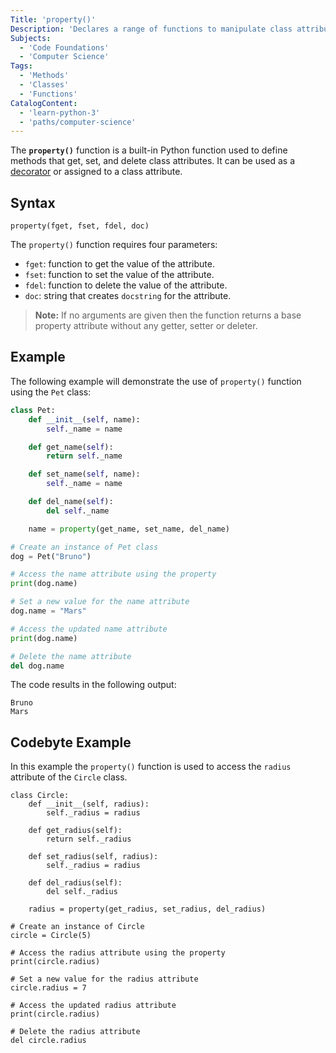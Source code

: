 ```yaml
---
Title: 'property()'
Description: 'Declares a range of functions to manipulate class attributes.'
Subjects:
  - 'Code Foundations'
  - 'Computer Science'
Tags:
  - 'Methods'
  - 'Classes'
  - 'Functions'
CatalogContent:
  - 'learn-python-3'
  - 'paths/computer-science'
---
```


The **`property()`** function is a built-in Python function used to define methods that get, set, and delete class attributes. It can be used as a [decorator](https://www.codecademy.com/resources/docs/python/decorators) or assigned to a class attribute.

## Syntax

```pseudo
property(fget, fset, fdel, doc)
```

The `property()` function requires four parameters:

- `fget`: function to get the value of the attribute.
- `fset`: function to set the value of the attribute.
- `fdel`: function to delete the value of the attribute.
- `doc`: string that creates `docstring` for the attribute.

> **Note:** If no arguments are given then the function returns a base property attribute without any getter, setter or deleter.

## Example

The following example will demonstrate the use of `property()` function using the `Pet` class:

```py
class Pet:
    def __init__(self, name):
        self._name = name

    def get_name(self):
        return self._name

    def set_name(self, name):
        self._name = name

    def del_name(self):
        del self._name

    name = property(get_name, set_name, del_name)

# Create an instance of Pet class
dog = Pet("Bruno")

# Access the name attribute using the property
print(dog.name)

# Set a new value for the name attribute
dog.name = "Mars"

# Access the updated name attribute
print(dog.name)

# Delete the name attribute
del dog.name


```

The code results in the following output:

```shell
Bruno
Mars
```

## Codebyte Example

In this example the `property()` function is used to access the `radius` attribute of the `Circle` class.

```codebyte/py
class Circle:
    def __init__(self, radius):
        self._radius = radius

    def get_radius(self):
        return self._radius

    def set_radius(self, radius):
        self._radius = radius

    def del_radius(self):
        del self._radius

    radius = property(get_radius, set_radius, del_radius)

# Create an instance of Circle
circle = Circle(5)

# Access the radius attribute using the property
print(circle.radius)

# Set a new value for the radius attribute
circle.radius = 7

# Access the updated radius attribute
print(circle.radius)

# Delete the radius attribute
del circle.radius

```
